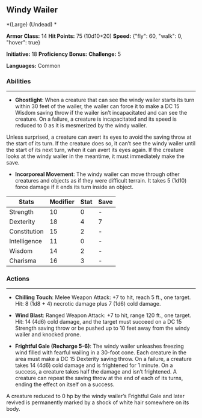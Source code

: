 ## Windy Wailer
*(Large) (Undead) *

**Armor Class:** 14
**Hit Points:** 75 (10d10+20)
**Speed:** {"fly": 60, "walk": 0, "hover": true}

**Initiative:** 18
**Proficiency Bonus:**
**Challenge:** 5

**Languages:** Common

### Abilities
 --- 
- **Ghostlight**: When a creature that can see the windy wailer starts its turn within 30 feet of the wailer, the wailer can force it to make a DC 15 Wisdom saving throw if the wailer isn’t incapacitated and can see the creature. On a failure, a creature is incapacitated and its speed is reduced to 0 as it is mesmerized by the windy wailer.

Unless surprised, a creature can avert its eyes to avoid the saving throw at the start of its turn. If the creature does so, it can’t see the windy wailer until the start of its next turn, when it can avert its eyes again. If the creature looks at the windy wailer in the meantime, it must immediately make the save.

- **Incorporeal Movement**: The windy wailer can move through other creatures and objects as if they were difficult terrain. It takes 5 (1d10) force damage if it ends its turn inside an object.



| Stats | Modifier | Stat | Save
| ---- | ---- | ---- | ---- |
| Strength | 10 | 0 | - |
| Dexterity | 18 | 4 | 7 |
| Constitution | 15 | 2 | - |
| Intelligence | 11 | 0 | - |
| Wisdom | 14 | 2 | - |
| Charisma | 16 | 3 | - |

### Actions
 --- 
- **Chilling Touch**: Melee Weapon Attack: +7 to hit, reach 5 ft., one target. Hit: 8 (1d8 + 4) necrotic damage plus 7 (1d6) cold damage.

- **Wind Blast**: Ranged Weapon Attack: +7 to hit, range 120 ft., one target. Hit: 14 (4d6) cold damage, and the target must succeed on a DC 15 Strength saving throw or be pushed up to 10 feet away from the windy wailer and knocked prone.

- **Frightful Gale (Recharge 5-6)**: The windy wailer unleashes freezing wind filled with fearful wailing in a 30-foot cone. Each creature in the area must make a DC 15 Dexterity saving throw. On a failure, a creature takes 14 (4d6) cold damage and is frightened for 1 minute. On a success, a creature takes half the damage and isn’t frightened. A creature can repeat the saving throw at the end of each of its turns, ending the effect on itself on a success.

A creature reduced to 0 hp by the windy wailer’s Frightful Gale and later revived is permanently marked by a shock of white hair somewhere on its body.

